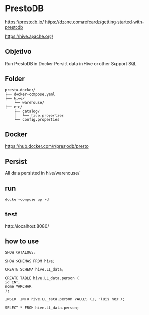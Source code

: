 # PrestoDB
https://prestodb.io/
https://dzone.com/refcardz/getting-started-with-prestodb

https://hive.apache.org/


## Objetivo
Run PrestoDB in Docker
Persist data in Hive or other
Support SQL

## Folder
    presto-docker/
    ├── docker-compose.yaml
    ├── hive/
        └── warehouse/
    ├── etc/
        ├── catalog/
        │   └── hive.properties
        └── config.properties

## Docker
https://hub.docker.com/r/prestodb/presto

## Persist
All data persisted in hive/warehouse/

## run
    docker-compose up -d

## test
http://localhost:8080/

## how to use

    SHOW CATALOGS;

    SHOW SCHEMAS FROM hive;

    CREATE SCHEMA hive.LL_data;

    CREATE TABLE hive.LL_data.person (
    id INT,
    nome VARCHAR
    );

    INSERT INTO hive.LL_data.person VALUES (1, 'luis neu');

    SELECT * FROM hive.LL_data.person;